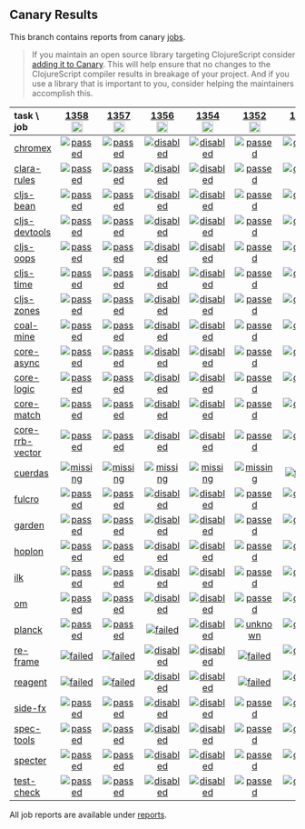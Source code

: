 ## Canary Results

This branch contains reports from canary [jobs](https://github.com/cljs-oss/canary/tree/jobs).

> If you maintain an open source library targeting ClojureScript consider [adding it to Canary](https://github.com/cljs-oss/canary/tree/master#how-to-participate). This will help ensure that no changes to the ClojureScript compiler results in breakage of your project. And if you use a library that is important to you, consider helping the maintainers accomplish this.

[//]: # (begin_overview_table)

| task \ job | <a href="reports/2020/03/31/job-001358-1.10.650-465acf8f" title="job #1358&#xA;&#xA;job&#xA;&#xA;requested by BinaryAge Bot (@babot) on 2020-03-31T11:02:35Z">1358<br/><img width=20 height=20 src="https://avatars0.githubusercontent.com/u/1476765?v=4&s=60"></a> | <a href="reports/2020/03/30/job-001357-1.10.640-6ec0b763" title="job #1357&#xA;&#xA;job&#xA;&#xA;requested by BinaryAge Bot (@babot) on 2020-03-30T11:02:35Z">1357<br/><img width=20 height=20 src="https://avatars0.githubusercontent.com/u/1476765?v=4&s=60"></a> | <a href="reports/2020/03/29/job-001356-1.10.634-f227fadb" title="job #1356&#xA;&#xA;job -vvvv --only planck&#xA;&#xA;requested by Mike Fikes (@mfikes) on 2020-03-29T14:02:32Z">1356<br/><img width=20 height=20 src="https://avatars1.githubusercontent.com/u/1723464?v=4&s=60"></a> | <a href="reports/2020/03/29/job-001354-1.10.634-f227fadb" title="job #1354&#xA;&#xA;job -vvvv --only cljs-planck&#xA;&#xA;requested by Antonin Hildebrand (@darwin) on 2020-03-29T13:37:30Z">1354<br/><img width=20 height=20 src="https://avatars1.githubusercontent.com/u/5453?v=4&s=60"></a> | <a href="reports/2020/03/29/job-001352-1.10.634-f227fadb" title="job #1352&#xA;&#xA;job&#xA;&#xA;requested by BinaryAge Bot (@babot) on 2020-03-29T11:02:50Z">1352<br/><img width=20 height=20 src="https://avatars0.githubusercontent.com/u/1476765?v=4&s=60"></a> | <a href="reports/2020/03/28/job-001351-1.10.624-20f34d85" title="job #1351&#xA;&#xA;job --only cuerdas&#xA;&#xA;requested by Mike Fikes (@mfikes) on 2020-03-28T14:21:32Z">1351<br/><img width=20 height=20 src="https://avatars1.githubusercontent.com/u/1723464?v=4&s=60"></a> | <a href="reports/2020/03/28/job-001348-1.10.624-20f34d85" title="job #1348&#xA;&#xA;job&#xA;&#xA;requested by BinaryAge Bot (@babot) on 2020-03-28T11:02:24Z">1348<br/><img width=20 height=20 src="https://avatars0.githubusercontent.com/u/1476765?v=4&s=60"></a> | <a href="reports/2020/03/28/job-001347-1.10.624-20f34d85" title="job #1347&#xA;&#xA;job&#xA;&#xA;requested by Mike Fikes (@mfikes) on 2020-03-28T01:31:31Z">1347<br/><img width=20 height=20 src="https://avatars1.githubusercontent.com/u/1723464?v=4&s=60"></a> | <a href="reports/2020/03/28/job-001346-1.10.624-20f34d85" title="job #1346&#xA;&#xA;job --only core-async&#xA;&#xA;requested by Mike Fikes (@mfikes) on 2020-03-28T01:13:58Z">1346<br/><img width=20 height=20 src="https://avatars1.githubusercontent.com/u/1723464?v=4&s=60"></a> | <a href="reports/2020/03/28/job-001345-1.10.624-20f34d85" title="job #1345&#xA;&#xA;job --only reagent&#xA;&#xA;requested by Mike Fikes (@mfikes) on 2020-03-28T01:06:29Z">1345<br/><img width=20 height=20 src="https://avatars1.githubusercontent.com/u/1723464?v=4&s=60"></a> |
| :--- | :---: | :---: | :---: | :---: | :---: | :---: | :---: | :---: | :---: | :---: |
| [chromex](https://github.com/binaryage/chromex) | <a href="reports/2020/03/31/job-001358-1.10.650-465acf8f#-chromex"><img title="passed" src="http://box.binaryage.com/s-passed.svg"><a> | <a href="reports/2020/03/30/job-001357-1.10.640-6ec0b763#-chromex"><img title="passed" src="http://box.binaryage.com/s-passed.svg"><a> | <a href="reports/2020/03/29/job-001356-1.10.634-f227fadb#-chromex"><img title="disabled" src="http://box.binaryage.com/s-disabled.svg"><a> | <a href="reports/2020/03/29/job-001354-1.10.634-f227fadb#-chromex"><img title="disabled" src="http://box.binaryage.com/s-disabled.svg"><a> | <a href="reports/2020/03/29/job-001352-1.10.634-f227fadb#-chromex"><img title="passed" src="http://box.binaryage.com/s-passed.svg"><a> | <a href="reports/2020/03/28/job-001351-1.10.624-20f34d85#-chromex"><img title="disabled" src="http://box.binaryage.com/s-disabled.svg"><a> | <a href="reports/2020/03/28/job-001348-1.10.624-20f34d85#-chromex"><img title="passed" src="http://box.binaryage.com/s-passed.svg"><a> | <a href="reports/2020/03/28/job-001347-1.10.624-20f34d85#-chromex"><img title="unknown" src="http://box.binaryage.com/s-unknown.svg"><a> | <a href="reports/2020/03/28/job-001346-1.10.624-20f34d85#-chromex"><img title="disabled" src="http://box.binaryage.com/s-disabled.svg"><a> | <a href="reports/2020/03/28/job-001345-1.10.624-20f34d85#-chromex"><img title="disabled" src="http://box.binaryage.com/s-disabled.svg"><a> |
| [clara-rules](https://github.com/cerner/clara-rules) | <a href="reports/2020/03/31/job-001358-1.10.650-465acf8f#-clara-rules"><img title="passed" src="http://box.binaryage.com/s-passed.svg"><a> | <a href="reports/2020/03/30/job-001357-1.10.640-6ec0b763#-clara-rules"><img title="passed" src="http://box.binaryage.com/s-passed.svg"><a> | <a href="reports/2020/03/29/job-001356-1.10.634-f227fadb#-clara-rules"><img title="disabled" src="http://box.binaryage.com/s-disabled.svg"><a> | <a href="reports/2020/03/29/job-001354-1.10.634-f227fadb#-clara-rules"><img title="disabled" src="http://box.binaryage.com/s-disabled.svg"><a> | <a href="reports/2020/03/29/job-001352-1.10.634-f227fadb#-clara-rules"><img title="passed" src="http://box.binaryage.com/s-passed.svg"><a> | <a href="reports/2020/03/28/job-001351-1.10.624-20f34d85#-clara-rules"><img title="disabled" src="http://box.binaryage.com/s-disabled.svg"><a> | <a href="reports/2020/03/28/job-001348-1.10.624-20f34d85#-clara-rules"><img title="passed" src="http://box.binaryage.com/s-passed.svg"><a> | <a href="reports/2020/03/28/job-001347-1.10.624-20f34d85#-clara-rules"><img title="passed" src="http://box.binaryage.com/s-passed.svg"><a> | <a href="reports/2020/03/28/job-001346-1.10.624-20f34d85#-clara-rules"><img title="disabled" src="http://box.binaryage.com/s-disabled.svg"><a> | <a href="reports/2020/03/28/job-001345-1.10.624-20f34d85#-clara-rules"><img title="disabled" src="http://box.binaryage.com/s-disabled.svg"><a> |
| [cljs-bean](https://github.com/mfikes/cljs-bean) | <a href="reports/2020/03/31/job-001358-1.10.650-465acf8f#-cljs-bean"><img title="passed" src="http://box.binaryage.com/s-passed.svg"><a> | <a href="reports/2020/03/30/job-001357-1.10.640-6ec0b763#-cljs-bean"><img title="passed" src="http://box.binaryage.com/s-passed.svg"><a> | <a href="reports/2020/03/29/job-001356-1.10.634-f227fadb#-cljs-bean"><img title="disabled" src="http://box.binaryage.com/s-disabled.svg"><a> | <a href="reports/2020/03/29/job-001354-1.10.634-f227fadb#-cljs-bean"><img title="disabled" src="http://box.binaryage.com/s-disabled.svg"><a> | <a href="reports/2020/03/29/job-001352-1.10.634-f227fadb#-cljs-bean"><img title="passed" src="http://box.binaryage.com/s-passed.svg"><a> | <a href="reports/2020/03/28/job-001351-1.10.624-20f34d85#-cljs-bean"><img title="disabled" src="http://box.binaryage.com/s-disabled.svg"><a> | <a href="reports/2020/03/28/job-001348-1.10.624-20f34d85#-cljs-bean"><img title="passed" src="http://box.binaryage.com/s-passed.svg"><a> | <a href="reports/2020/03/28/job-001347-1.10.624-20f34d85#-cljs-bean"><img title="passed" src="http://box.binaryage.com/s-passed.svg"><a> | <a href="reports/2020/03/28/job-001346-1.10.624-20f34d85#-cljs-bean"><img title="disabled" src="http://box.binaryage.com/s-disabled.svg"><a> | <a href="reports/2020/03/28/job-001345-1.10.624-20f34d85#-cljs-bean"><img title="disabled" src="http://box.binaryage.com/s-disabled.svg"><a> |
| [cljs-devtools](https://github.com/binaryage/cljs-devtools) | <a href="reports/2020/03/31/job-001358-1.10.650-465acf8f#-cljs-devtools"><img title="passed" src="http://box.binaryage.com/s-passed.svg"><a> | <a href="reports/2020/03/30/job-001357-1.10.640-6ec0b763#-cljs-devtools"><img title="passed" src="http://box.binaryage.com/s-passed.svg"><a> | <a href="reports/2020/03/29/job-001356-1.10.634-f227fadb#-cljs-devtools"><img title="disabled" src="http://box.binaryage.com/s-disabled.svg"><a> | <a href="reports/2020/03/29/job-001354-1.10.634-f227fadb#-cljs-devtools"><img title="disabled" src="http://box.binaryage.com/s-disabled.svg"><a> | <a href="reports/2020/03/29/job-001352-1.10.634-f227fadb#-cljs-devtools"><img title="passed" src="http://box.binaryage.com/s-passed.svg"><a> | <a href="reports/2020/03/28/job-001351-1.10.624-20f34d85#-cljs-devtools"><img title="disabled" src="http://box.binaryage.com/s-disabled.svg"><a> | <a href="reports/2020/03/28/job-001348-1.10.624-20f34d85#-cljs-devtools"><img title="passed" src="http://box.binaryage.com/s-passed.svg"><a> | <a href="reports/2020/03/28/job-001347-1.10.624-20f34d85#-cljs-devtools"><img title="unknown" src="http://box.binaryage.com/s-unknown.svg"><a> | <a href="reports/2020/03/28/job-001346-1.10.624-20f34d85#-cljs-devtools"><img title="disabled" src="http://box.binaryage.com/s-disabled.svg"><a> | <a href="reports/2020/03/28/job-001345-1.10.624-20f34d85#-cljs-devtools"><img title="disabled" src="http://box.binaryage.com/s-disabled.svg"><a> |
| [cljs-oops](https://github.com/binaryage/cljs-oops) | <a href="reports/2020/03/31/job-001358-1.10.650-465acf8f#-cljs-oops"><img title="passed" src="http://box.binaryage.com/s-passed.svg"><a> | <a href="reports/2020/03/30/job-001357-1.10.640-6ec0b763#-cljs-oops"><img title="passed" src="http://box.binaryage.com/s-passed.svg"><a> | <a href="reports/2020/03/29/job-001356-1.10.634-f227fadb#-cljs-oops"><img title="disabled" src="http://box.binaryage.com/s-disabled.svg"><a> | <a href="reports/2020/03/29/job-001354-1.10.634-f227fadb#-cljs-oops"><img title="disabled" src="http://box.binaryage.com/s-disabled.svg"><a> | <a href="reports/2020/03/29/job-001352-1.10.634-f227fadb#-cljs-oops"><img title="passed" src="http://box.binaryage.com/s-passed.svg"><a> | <a href="reports/2020/03/28/job-001351-1.10.624-20f34d85#-cljs-oops"><img title="disabled" src="http://box.binaryage.com/s-disabled.svg"><a> | <a href="reports/2020/03/28/job-001348-1.10.624-20f34d85#-cljs-oops"><img title="passed" src="http://box.binaryage.com/s-passed.svg"><a> | <a href="reports/2020/03/28/job-001347-1.10.624-20f34d85#-cljs-oops"><img title="unknown" src="http://box.binaryage.com/s-unknown.svg"><a> | <a href="reports/2020/03/28/job-001346-1.10.624-20f34d85#-cljs-oops"><img title="disabled" src="http://box.binaryage.com/s-disabled.svg"><a> | <a href="reports/2020/03/28/job-001345-1.10.624-20f34d85#-cljs-oops"><img title="disabled" src="http://box.binaryage.com/s-disabled.svg"><a> |
| [cljs-time](https://github.com/andrewmcveigh/cljs-time) | <a href="reports/2020/03/31/job-001358-1.10.650-465acf8f#-cljs-time"><img title="passed" src="http://box.binaryage.com/s-passed.svg"><a> | <a href="reports/2020/03/30/job-001357-1.10.640-6ec0b763#-cljs-time"><img title="passed" src="http://box.binaryage.com/s-passed.svg"><a> | <a href="reports/2020/03/29/job-001356-1.10.634-f227fadb#-cljs-time"><img title="disabled" src="http://box.binaryage.com/s-disabled.svg"><a> | <a href="reports/2020/03/29/job-001354-1.10.634-f227fadb#-cljs-time"><img title="disabled" src="http://box.binaryage.com/s-disabled.svg"><a> | <a href="reports/2020/03/29/job-001352-1.10.634-f227fadb#-cljs-time"><img title="passed" src="http://box.binaryage.com/s-passed.svg"><a> | <a href="reports/2020/03/28/job-001351-1.10.624-20f34d85#-cljs-time"><img title="disabled" src="http://box.binaryage.com/s-disabled.svg"><a> | <a href="reports/2020/03/28/job-001348-1.10.624-20f34d85#-cljs-time"><img title="passed" src="http://box.binaryage.com/s-passed.svg"><a> | <a href="reports/2020/03/28/job-001347-1.10.624-20f34d85#-cljs-time"><img title="passed" src="http://box.binaryage.com/s-passed.svg"><a> | <a href="reports/2020/03/28/job-001346-1.10.624-20f34d85#-cljs-time"><img title="disabled" src="http://box.binaryage.com/s-disabled.svg"><a> | <a href="reports/2020/03/28/job-001345-1.10.624-20f34d85#-cljs-time"><img title="disabled" src="http://box.binaryage.com/s-disabled.svg"><a> |
| [cljs-zones](https://github.com/binaryage/cljs-zones) | <a href="reports/2020/03/31/job-001358-1.10.650-465acf8f#-cljs-zones"><img title="passed" src="http://box.binaryage.com/s-passed.svg"><a> | <a href="reports/2020/03/30/job-001357-1.10.640-6ec0b763#-cljs-zones"><img title="passed" src="http://box.binaryage.com/s-passed.svg"><a> | <a href="reports/2020/03/29/job-001356-1.10.634-f227fadb#-cljs-zones"><img title="disabled" src="http://box.binaryage.com/s-disabled.svg"><a> | <a href="reports/2020/03/29/job-001354-1.10.634-f227fadb#-cljs-zones"><img title="disabled" src="http://box.binaryage.com/s-disabled.svg"><a> | <a href="reports/2020/03/29/job-001352-1.10.634-f227fadb#-cljs-zones"><img title="passed" src="http://box.binaryage.com/s-passed.svg"><a> | <a href="reports/2020/03/28/job-001351-1.10.624-20f34d85#-cljs-zones"><img title="disabled" src="http://box.binaryage.com/s-disabled.svg"><a> | <a href="reports/2020/03/28/job-001348-1.10.624-20f34d85#-cljs-zones"><img title="passed" src="http://box.binaryage.com/s-passed.svg"><a> | <a href="reports/2020/03/28/job-001347-1.10.624-20f34d85#-cljs-zones"><img title="unknown" src="http://box.binaryage.com/s-unknown.svg"><a> | <a href="reports/2020/03/28/job-001346-1.10.624-20f34d85#-cljs-zones"><img title="disabled" src="http://box.binaryage.com/s-disabled.svg"><a> | <a href="reports/2020/03/28/job-001345-1.10.624-20f34d85#-cljs-zones"><img title="disabled" src="http://box.binaryage.com/s-disabled.svg"><a> |
| [coal-mine](https://github.com/mfikes/coal-mine) | <a href="reports/2020/03/31/job-001358-1.10.650-465acf8f#-coal-mine"><img title="passed" src="http://box.binaryage.com/s-passed.svg"><a> | <a href="reports/2020/03/30/job-001357-1.10.640-6ec0b763#-coal-mine"><img title="passed" src="http://box.binaryage.com/s-passed.svg"><a> | <a href="reports/2020/03/29/job-001356-1.10.634-f227fadb#-coal-mine"><img title="disabled" src="http://box.binaryage.com/s-disabled.svg"><a> | <a href="reports/2020/03/29/job-001354-1.10.634-f227fadb#-coal-mine"><img title="disabled" src="http://box.binaryage.com/s-disabled.svg"><a> | <a href="reports/2020/03/29/job-001352-1.10.634-f227fadb#-coal-mine"><img title="passed" src="http://box.binaryage.com/s-passed.svg"><a> | <a href="reports/2020/03/28/job-001351-1.10.624-20f34d85#-coal-mine"><img title="disabled" src="http://box.binaryage.com/s-disabled.svg"><a> | <a href="reports/2020/03/28/job-001348-1.10.624-20f34d85#-coal-mine"><img title="passed" src="http://box.binaryage.com/s-passed.svg"><a> | <a href="reports/2020/03/28/job-001347-1.10.624-20f34d85#-coal-mine"><img title="passed" src="http://box.binaryage.com/s-passed.svg"><a> | <a href="reports/2020/03/28/job-001346-1.10.624-20f34d85#-coal-mine"><img title="disabled" src="http://box.binaryage.com/s-disabled.svg"><a> | <a href="reports/2020/03/28/job-001345-1.10.624-20f34d85#-coal-mine"><img title="disabled" src="http://box.binaryage.com/s-disabled.svg"><a> |
| [core-async](https://github.com/clojure/core.async) | <a href="reports/2020/03/31/job-001358-1.10.650-465acf8f#-core-async"><img title="passed" src="http://box.binaryage.com/s-passed.svg"><a> | <a href="reports/2020/03/30/job-001357-1.10.640-6ec0b763#-core-async"><img title="passed" src="http://box.binaryage.com/s-passed.svg"><a> | <a href="reports/2020/03/29/job-001356-1.10.634-f227fadb#-core-async"><img title="disabled" src="http://box.binaryage.com/s-disabled.svg"><a> | <a href="reports/2020/03/29/job-001354-1.10.634-f227fadb#-core-async"><img title="disabled" src="http://box.binaryage.com/s-disabled.svg"><a> | <a href="reports/2020/03/29/job-001352-1.10.634-f227fadb#-core-async"><img title="passed" src="http://box.binaryage.com/s-passed.svg"><a> | <a href="reports/2020/03/28/job-001351-1.10.624-20f34d85#-core-async"><img title="disabled" src="http://box.binaryage.com/s-disabled.svg"><a> | <a href="reports/2020/03/28/job-001348-1.10.624-20f34d85#-core-async"><img title="passed" src="http://box.binaryage.com/s-passed.svg"><a> | <a href="reports/2020/03/28/job-001347-1.10.624-20f34d85#-core-async"><img title="passed" src="http://box.binaryage.com/s-passed.svg"><a> | <a href="reports/2020/03/28/job-001346-1.10.624-20f34d85#-core-async"><img title="passed" src="http://box.binaryage.com/s-passed.svg"><a> | <a href="reports/2020/03/28/job-001345-1.10.624-20f34d85#-core-async"><img title="disabled" src="http://box.binaryage.com/s-disabled.svg"><a> |
| [core-logic](https://github.com/clojure/core.logic) | <a href="reports/2020/03/31/job-001358-1.10.650-465acf8f#-core-logic"><img title="passed" src="http://box.binaryage.com/s-passed.svg"><a> | <a href="reports/2020/03/30/job-001357-1.10.640-6ec0b763#-core-logic"><img title="passed" src="http://box.binaryage.com/s-passed.svg"><a> | <a href="reports/2020/03/29/job-001356-1.10.634-f227fadb#-core-logic"><img title="disabled" src="http://box.binaryage.com/s-disabled.svg"><a> | <a href="reports/2020/03/29/job-001354-1.10.634-f227fadb#-core-logic"><img title="disabled" src="http://box.binaryage.com/s-disabled.svg"><a> | <a href="reports/2020/03/29/job-001352-1.10.634-f227fadb#-core-logic"><img title="passed" src="http://box.binaryage.com/s-passed.svg"><a> | <a href="reports/2020/03/28/job-001351-1.10.624-20f34d85#-core-logic"><img title="disabled" src="http://box.binaryage.com/s-disabled.svg"><a> | <a href="reports/2020/03/28/job-001348-1.10.624-20f34d85#-core-logic"><img title="passed" src="http://box.binaryage.com/s-passed.svg"><a> | <a href="reports/2020/03/28/job-001347-1.10.624-20f34d85#-core-logic"><img title="passed" src="http://box.binaryage.com/s-passed.svg"><a> | <a href="reports/2020/03/28/job-001346-1.10.624-20f34d85#-core-logic"><img title="disabled" src="http://box.binaryage.com/s-disabled.svg"><a> | <a href="reports/2020/03/28/job-001345-1.10.624-20f34d85#-core-logic"><img title="disabled" src="http://box.binaryage.com/s-disabled.svg"><a> |
| [core-match](https://github.com/clojure/core.match) | <a href="reports/2020/03/31/job-001358-1.10.650-465acf8f#-core-match"><img title="passed" src="http://box.binaryage.com/s-passed.svg"><a> | <a href="reports/2020/03/30/job-001357-1.10.640-6ec0b763#-core-match"><img title="passed" src="http://box.binaryage.com/s-passed.svg"><a> | <a href="reports/2020/03/29/job-001356-1.10.634-f227fadb#-core-match"><img title="disabled" src="http://box.binaryage.com/s-disabled.svg"><a> | <a href="reports/2020/03/29/job-001354-1.10.634-f227fadb#-core-match"><img title="disabled" src="http://box.binaryage.com/s-disabled.svg"><a> | <a href="reports/2020/03/29/job-001352-1.10.634-f227fadb#-core-match"><img title="passed" src="http://box.binaryage.com/s-passed.svg"><a> | <a href="reports/2020/03/28/job-001351-1.10.624-20f34d85#-core-match"><img title="disabled" src="http://box.binaryage.com/s-disabled.svg"><a> | <a href="reports/2020/03/28/job-001348-1.10.624-20f34d85#-core-match"><img title="passed" src="http://box.binaryage.com/s-passed.svg"><a> | <a href="reports/2020/03/28/job-001347-1.10.624-20f34d85#-core-match"><img title="passed" src="http://box.binaryage.com/s-passed.svg"><a> | <a href="reports/2020/03/28/job-001346-1.10.624-20f34d85#-core-match"><img title="disabled" src="http://box.binaryage.com/s-disabled.svg"><a> | <a href="reports/2020/03/28/job-001345-1.10.624-20f34d85#-core-match"><img title="disabled" src="http://box.binaryage.com/s-disabled.svg"><a> |
| [core-rrb-vector](https://github.com/clojure/core.rrb-vector) | <a href="reports/2020/03/31/job-001358-1.10.650-465acf8f#-core-rrb-vector"><img title="passed" src="http://box.binaryage.com/s-passed.svg"><a> | <a href="reports/2020/03/30/job-001357-1.10.640-6ec0b763#-core-rrb-vector"><img title="passed" src="http://box.binaryage.com/s-passed.svg"><a> | <a href="reports/2020/03/29/job-001356-1.10.634-f227fadb#-core-rrb-vector"><img title="disabled" src="http://box.binaryage.com/s-disabled.svg"><a> | <a href="reports/2020/03/29/job-001354-1.10.634-f227fadb#-core-rrb-vector"><img title="disabled" src="http://box.binaryage.com/s-disabled.svg"><a> | <a href="reports/2020/03/29/job-001352-1.10.634-f227fadb#-core-rrb-vector"><img title="passed" src="http://box.binaryage.com/s-passed.svg"><a> | <a href="reports/2020/03/28/job-001351-1.10.624-20f34d85#-core-rrb-vector"><img title="disabled" src="http://box.binaryage.com/s-disabled.svg"><a> | <a href="reports/2020/03/28/job-001348-1.10.624-20f34d85#-core-rrb-vector"><img title="passed" src="http://box.binaryage.com/s-passed.svg"><a> | <a href="reports/2020/03/28/job-001347-1.10.624-20f34d85#-core-rrb-vector"><img title="passed" src="http://box.binaryage.com/s-passed.svg"><a> | <a href="reports/2020/03/28/job-001346-1.10.624-20f34d85#-core-rrb-vector"><img title="disabled" src="http://box.binaryage.com/s-disabled.svg"><a> | <a href="reports/2020/03/28/job-001345-1.10.624-20f34d85#-core-rrb-vector"><img title="disabled" src="http://box.binaryage.com/s-disabled.svg"><a> |
| [cuerdas](https://github.com/funcool/cuerdas) | <a href="reports/2020/03/31/job-001358-1.10.650-465acf8f#-cuerdas"><img title="missing" src="http://box.binaryage.com/s-missing.svg"><a> | <a href="reports/2020/03/30/job-001357-1.10.640-6ec0b763#-cuerdas"><img title="missing" src="http://box.binaryage.com/s-missing.svg"><a> | <a href="reports/2020/03/29/job-001356-1.10.634-f227fadb#-cuerdas"><img title="missing" src="http://box.binaryage.com/s-missing.svg"><a> | <a href="reports/2020/03/29/job-001354-1.10.634-f227fadb#-cuerdas"><img title="missing" src="http://box.binaryage.com/s-missing.svg"><a> | <a href="reports/2020/03/29/job-001352-1.10.634-f227fadb#-cuerdas"><img title="missing" src="http://box.binaryage.com/s-missing.svg"><a> | <a href="reports/2020/03/28/job-001351-1.10.624-20f34d85#-cuerdas"><img title="failed" src="http://box.binaryage.com/s-failed.svg"><a> | <a href="reports/2020/03/28/job-001348-1.10.624-20f34d85#-cuerdas"><img title="failed" src="http://box.binaryage.com/s-failed.svg"><a> | <a href="reports/2020/03/28/job-001347-1.10.624-20f34d85#-cuerdas"><img title="failed" src="http://box.binaryage.com/s-failed.svg"><a> | <a href="reports/2020/03/28/job-001346-1.10.624-20f34d85#-cuerdas"><img title="disabled" src="http://box.binaryage.com/s-disabled.svg"><a> | <a href="reports/2020/03/28/job-001345-1.10.624-20f34d85#-cuerdas"><img title="disabled" src="http://box.binaryage.com/s-disabled.svg"><a> |
| [fulcro](https://github.com/fulcrologic/fulcro) | <a href="reports/2020/03/31/job-001358-1.10.650-465acf8f#-fulcro"><img title="passed" src="http://box.binaryage.com/s-passed.svg"><a> | <a href="reports/2020/03/30/job-001357-1.10.640-6ec0b763#-fulcro"><img title="passed" src="http://box.binaryage.com/s-passed.svg"><a> | <a href="reports/2020/03/29/job-001356-1.10.634-f227fadb#-fulcro"><img title="disabled" src="http://box.binaryage.com/s-disabled.svg"><a> | <a href="reports/2020/03/29/job-001354-1.10.634-f227fadb#-fulcro"><img title="disabled" src="http://box.binaryage.com/s-disabled.svg"><a> | <a href="reports/2020/03/29/job-001352-1.10.634-f227fadb#-fulcro"><img title="passed" src="http://box.binaryage.com/s-passed.svg"><a> | <a href="reports/2020/03/28/job-001351-1.10.624-20f34d85#-fulcro"><img title="disabled" src="http://box.binaryage.com/s-disabled.svg"><a> | <a href="reports/2020/03/28/job-001348-1.10.624-20f34d85#-fulcro"><img title="passed" src="http://box.binaryage.com/s-passed.svg"><a> | <a href="reports/2020/03/28/job-001347-1.10.624-20f34d85#-fulcro"><img title="passed" src="http://box.binaryage.com/s-passed.svg"><a> | <a href="reports/2020/03/28/job-001346-1.10.624-20f34d85#-fulcro"><img title="disabled" src="http://box.binaryage.com/s-disabled.svg"><a> | <a href="reports/2020/03/28/job-001345-1.10.624-20f34d85#-fulcro"><img title="disabled" src="http://box.binaryage.com/s-disabled.svg"><a> |
| [garden](https://github.com/noprompt/garden) | <a href="reports/2020/03/31/job-001358-1.10.650-465acf8f#-garden"><img title="passed" src="http://box.binaryage.com/s-passed.svg"><a> | <a href="reports/2020/03/30/job-001357-1.10.640-6ec0b763#-garden"><img title="passed" src="http://box.binaryage.com/s-passed.svg"><a> | <a href="reports/2020/03/29/job-001356-1.10.634-f227fadb#-garden"><img title="disabled" src="http://box.binaryage.com/s-disabled.svg"><a> | <a href="reports/2020/03/29/job-001354-1.10.634-f227fadb#-garden"><img title="disabled" src="http://box.binaryage.com/s-disabled.svg"><a> | <a href="reports/2020/03/29/job-001352-1.10.634-f227fadb#-garden"><img title="passed" src="http://box.binaryage.com/s-passed.svg"><a> | <a href="reports/2020/03/28/job-001351-1.10.624-20f34d85#-garden"><img title="disabled" src="http://box.binaryage.com/s-disabled.svg"><a> | <a href="reports/2020/03/28/job-001348-1.10.624-20f34d85#-garden"><img title="passed" src="http://box.binaryage.com/s-passed.svg"><a> | <a href="reports/2020/03/28/job-001347-1.10.624-20f34d85#-garden"><img title="passed" src="http://box.binaryage.com/s-passed.svg"><a> | <a href="reports/2020/03/28/job-001346-1.10.624-20f34d85#-garden"><img title="disabled" src="http://box.binaryage.com/s-disabled.svg"><a> | <a href="reports/2020/03/28/job-001345-1.10.624-20f34d85#-garden"><img title="disabled" src="http://box.binaryage.com/s-disabled.svg"><a> |
| [hoplon](https://github.com/hoplon/hoplon) | <a href="reports/2020/03/31/job-001358-1.10.650-465acf8f#-hoplon"><img title="passed" src="http://box.binaryage.com/s-passed.svg"><a> | <a href="reports/2020/03/30/job-001357-1.10.640-6ec0b763#-hoplon"><img title="passed" src="http://box.binaryage.com/s-passed.svg"><a> | <a href="reports/2020/03/29/job-001356-1.10.634-f227fadb#-hoplon"><img title="disabled" src="http://box.binaryage.com/s-disabled.svg"><a> | <a href="reports/2020/03/29/job-001354-1.10.634-f227fadb#-hoplon"><img title="disabled" src="http://box.binaryage.com/s-disabled.svg"><a> | <a href="reports/2020/03/29/job-001352-1.10.634-f227fadb#-hoplon"><img title="passed" src="http://box.binaryage.com/s-passed.svg"><a> | <a href="reports/2020/03/28/job-001351-1.10.624-20f34d85#-hoplon"><img title="disabled" src="http://box.binaryage.com/s-disabled.svg"><a> | <a href="reports/2020/03/28/job-001348-1.10.624-20f34d85#-hoplon"><img title="failed" src="http://box.binaryage.com/s-failed.svg"><a> | <a href="reports/2020/03/28/job-001347-1.10.624-20f34d85#-hoplon"><img title="failed" src="http://box.binaryage.com/s-failed.svg"><a> | <a href="reports/2020/03/28/job-001346-1.10.624-20f34d85#-hoplon"><img title="disabled" src="http://box.binaryage.com/s-disabled.svg"><a> | <a href="reports/2020/03/28/job-001345-1.10.624-20f34d85#-hoplon"><img title="disabled" src="http://box.binaryage.com/s-disabled.svg"><a> |
| [ilk](https://github.com/mfikes/ilk) | <a href="reports/2020/03/31/job-001358-1.10.650-465acf8f#-ilk"><img title="passed" src="http://box.binaryage.com/s-passed.svg"><a> | <a href="reports/2020/03/30/job-001357-1.10.640-6ec0b763#-ilk"><img title="passed" src="http://box.binaryage.com/s-passed.svg"><a> | <a href="reports/2020/03/29/job-001356-1.10.634-f227fadb#-ilk"><img title="disabled" src="http://box.binaryage.com/s-disabled.svg"><a> | <a href="reports/2020/03/29/job-001354-1.10.634-f227fadb#-ilk"><img title="disabled" src="http://box.binaryage.com/s-disabled.svg"><a> | <a href="reports/2020/03/29/job-001352-1.10.634-f227fadb#-ilk"><img title="passed" src="http://box.binaryage.com/s-passed.svg"><a> | <a href="reports/2020/03/28/job-001351-1.10.624-20f34d85#-ilk"><img title="disabled" src="http://box.binaryage.com/s-disabled.svg"><a> | <a href="reports/2020/03/28/job-001348-1.10.624-20f34d85#-ilk"><img title="passed" src="http://box.binaryage.com/s-passed.svg"><a> | <a href="reports/2020/03/28/job-001347-1.10.624-20f34d85#-ilk"><img title="passed" src="http://box.binaryage.com/s-passed.svg"><a> | <a href="reports/2020/03/28/job-001346-1.10.624-20f34d85#-ilk"><img title="disabled" src="http://box.binaryage.com/s-disabled.svg"><a> | <a href="reports/2020/03/28/job-001345-1.10.624-20f34d85#-ilk"><img title="disabled" src="http://box.binaryage.com/s-disabled.svg"><a> |
| [om](https://github.com/omcljs/om) | <a href="reports/2020/03/31/job-001358-1.10.650-465acf8f#-om"><img title="passed" src="http://box.binaryage.com/s-passed.svg"><a> | <a href="reports/2020/03/30/job-001357-1.10.640-6ec0b763#-om"><img title="passed" src="http://box.binaryage.com/s-passed.svg"><a> | <a href="reports/2020/03/29/job-001356-1.10.634-f227fadb#-om"><img title="disabled" src="http://box.binaryage.com/s-disabled.svg"><a> | <a href="reports/2020/03/29/job-001354-1.10.634-f227fadb#-om"><img title="disabled" src="http://box.binaryage.com/s-disabled.svg"><a> | <a href="reports/2020/03/29/job-001352-1.10.634-f227fadb#-om"><img title="passed" src="http://box.binaryage.com/s-passed.svg"><a> | <a href="reports/2020/03/28/job-001351-1.10.624-20f34d85#-om"><img title="disabled" src="http://box.binaryage.com/s-disabled.svg"><a> | <a href="reports/2020/03/28/job-001348-1.10.624-20f34d85#-om"><img title="passed" src="http://box.binaryage.com/s-passed.svg"><a> | <a href="reports/2020/03/28/job-001347-1.10.624-20f34d85#-om"><img title="passed" src="http://box.binaryage.com/s-passed.svg"><a> | <a href="reports/2020/03/28/job-001346-1.10.624-20f34d85#-om"><img title="disabled" src="http://box.binaryage.com/s-disabled.svg"><a> | <a href="reports/2020/03/28/job-001345-1.10.624-20f34d85#-om"><img title="disabled" src="http://box.binaryage.com/s-disabled.svg"><a> |
| [planck](https://github.com/planck-repl/planck) | <a href="reports/2020/03/31/job-001358-1.10.650-465acf8f#-planck"><img title="passed" src="http://box.binaryage.com/s-passed.svg"><a> | <a href="reports/2020/03/30/job-001357-1.10.640-6ec0b763#-planck"><img title="passed" src="http://box.binaryage.com/s-passed.svg"><a> | <a href="reports/2020/03/29/job-001356-1.10.634-f227fadb#-planck"><img title="failed" src="http://box.binaryage.com/s-failed.svg"><a> | <a href="reports/2020/03/29/job-001354-1.10.634-f227fadb#-planck"><img title="disabled" src="http://box.binaryage.com/s-disabled.svg"><a> | <a href="reports/2020/03/29/job-001352-1.10.634-f227fadb#-planck"><img title="unknown" src="http://box.binaryage.com/s-unknown.svg"><a> | <a href="reports/2020/03/28/job-001351-1.10.624-20f34d85#-planck"><img title="disabled" src="http://box.binaryage.com/s-disabled.svg"><a> | <a href="reports/2020/03/28/job-001348-1.10.624-20f34d85#-planck"><img title="unknown" src="http://box.binaryage.com/s-unknown.svg"><a> | <a href="reports/2020/03/28/job-001347-1.10.624-20f34d85#-planck"><img title="unknown" src="http://box.binaryage.com/s-unknown.svg"><a> | <a href="reports/2020/03/28/job-001346-1.10.624-20f34d85#-planck"><img title="disabled" src="http://box.binaryage.com/s-disabled.svg"><a> | <a href="reports/2020/03/28/job-001345-1.10.624-20f34d85#-planck"><img title="disabled" src="http://box.binaryage.com/s-disabled.svg"><a> |
| [re-frame](https://github.com/Day8/re-frame) | <a href="reports/2020/03/31/job-001358-1.10.650-465acf8f#-re-frame"><img title="failed" src="http://box.binaryage.com/s-failed.svg"><a> | <a href="reports/2020/03/30/job-001357-1.10.640-6ec0b763#-re-frame"><img title="failed" src="http://box.binaryage.com/s-failed.svg"><a> | <a href="reports/2020/03/29/job-001356-1.10.634-f227fadb#-re-frame"><img title="disabled" src="http://box.binaryage.com/s-disabled.svg"><a> | <a href="reports/2020/03/29/job-001354-1.10.634-f227fadb#-re-frame"><img title="disabled" src="http://box.binaryage.com/s-disabled.svg"><a> | <a href="reports/2020/03/29/job-001352-1.10.634-f227fadb#-re-frame"><img title="failed" src="http://box.binaryage.com/s-failed.svg"><a> | <a href="reports/2020/03/28/job-001351-1.10.624-20f34d85#-re-frame"><img title="disabled" src="http://box.binaryage.com/s-disabled.svg"><a> | <a href="reports/2020/03/28/job-001348-1.10.624-20f34d85#-re-frame"><img title="failed" src="http://box.binaryage.com/s-failed.svg"><a> | <a href="reports/2020/03/28/job-001347-1.10.624-20f34d85#-re-frame"><img title="failed" src="http://box.binaryage.com/s-failed.svg"><a> | <a href="reports/2020/03/28/job-001346-1.10.624-20f34d85#-re-frame"><img title="disabled" src="http://box.binaryage.com/s-disabled.svg"><a> | <a href="reports/2020/03/28/job-001345-1.10.624-20f34d85#-re-frame"><img title="disabled" src="http://box.binaryage.com/s-disabled.svg"><a> |
| [reagent](https://github.com/reagent-project/reagent) | <a href="reports/2020/03/31/job-001358-1.10.650-465acf8f#-reagent"><img title="failed" src="http://box.binaryage.com/s-failed.svg"><a> | <a href="reports/2020/03/30/job-001357-1.10.640-6ec0b763#-reagent"><img title="failed" src="http://box.binaryage.com/s-failed.svg"><a> | <a href="reports/2020/03/29/job-001356-1.10.634-f227fadb#-reagent"><img title="disabled" src="http://box.binaryage.com/s-disabled.svg"><a> | <a href="reports/2020/03/29/job-001354-1.10.634-f227fadb#-reagent"><img title="disabled" src="http://box.binaryage.com/s-disabled.svg"><a> | <a href="reports/2020/03/29/job-001352-1.10.634-f227fadb#-reagent"><img title="failed" src="http://box.binaryage.com/s-failed.svg"><a> | <a href="reports/2020/03/28/job-001351-1.10.624-20f34d85#-reagent"><img title="disabled" src="http://box.binaryage.com/s-disabled.svg"><a> | <a href="reports/2020/03/28/job-001348-1.10.624-20f34d85#-reagent"><img title="failed" src="http://box.binaryage.com/s-failed.svg"><a> | <a href="reports/2020/03/28/job-001347-1.10.624-20f34d85#-reagent"><img title="failed" src="http://box.binaryage.com/s-failed.svg"><a> | <a href="reports/2020/03/28/job-001346-1.10.624-20f34d85#-reagent"><img title="disabled" src="http://box.binaryage.com/s-disabled.svg"><a> | <a href="reports/2020/03/28/job-001345-1.10.624-20f34d85#-reagent"><img title="failed" src="http://box.binaryage.com/s-failed.svg"><a> |
| [side-fx](https://github.com/cljsrn/side-fx) | <a href="reports/2020/03/31/job-001358-1.10.650-465acf8f#-side-fx"><img title="passed" src="http://box.binaryage.com/s-passed.svg"><a> | <a href="reports/2020/03/30/job-001357-1.10.640-6ec0b763#-side-fx"><img title="passed" src="http://box.binaryage.com/s-passed.svg"><a> | <a href="reports/2020/03/29/job-001356-1.10.634-f227fadb#-side-fx"><img title="disabled" src="http://box.binaryage.com/s-disabled.svg"><a> | <a href="reports/2020/03/29/job-001354-1.10.634-f227fadb#-side-fx"><img title="disabled" src="http://box.binaryage.com/s-disabled.svg"><a> | <a href="reports/2020/03/29/job-001352-1.10.634-f227fadb#-side-fx"><img title="passed" src="http://box.binaryage.com/s-passed.svg"><a> | <a href="reports/2020/03/28/job-001351-1.10.624-20f34d85#-side-fx"><img title="disabled" src="http://box.binaryage.com/s-disabled.svg"><a> | <a href="reports/2020/03/28/job-001348-1.10.624-20f34d85#-side-fx"><img title="passed" src="http://box.binaryage.com/s-passed.svg"><a> | <a href="reports/2020/03/28/job-001347-1.10.624-20f34d85#-side-fx"><img title="failed" src="http://box.binaryage.com/s-failed.svg"><a> | <a href="reports/2020/03/28/job-001346-1.10.624-20f34d85#-side-fx"><img title="disabled" src="http://box.binaryage.com/s-disabled.svg"><a> | <a href="reports/2020/03/28/job-001345-1.10.624-20f34d85#-side-fx"><img title="disabled" src="http://box.binaryage.com/s-disabled.svg"><a> |
| [spec-tools](https://github.com/metosin/spec-tools) | <a href="reports/2020/03/31/job-001358-1.10.650-465acf8f#-spec-tools"><img title="passed" src="http://box.binaryage.com/s-passed.svg"><a> | <a href="reports/2020/03/30/job-001357-1.10.640-6ec0b763#-spec-tools"><img title="passed" src="http://box.binaryage.com/s-passed.svg"><a> | <a href="reports/2020/03/29/job-001356-1.10.634-f227fadb#-spec-tools"><img title="disabled" src="http://box.binaryage.com/s-disabled.svg"><a> | <a href="reports/2020/03/29/job-001354-1.10.634-f227fadb#-spec-tools"><img title="disabled" src="http://box.binaryage.com/s-disabled.svg"><a> | <a href="reports/2020/03/29/job-001352-1.10.634-f227fadb#-spec-tools"><img title="passed" src="http://box.binaryage.com/s-passed.svg"><a> | <a href="reports/2020/03/28/job-001351-1.10.624-20f34d85#-spec-tools"><img title="disabled" src="http://box.binaryage.com/s-disabled.svg"><a> | <a href="reports/2020/03/28/job-001348-1.10.624-20f34d85#-spec-tools"><img title="passed" src="http://box.binaryage.com/s-passed.svg"><a> | <a href="reports/2020/03/28/job-001347-1.10.624-20f34d85#-spec-tools"><img title="passed" src="http://box.binaryage.com/s-passed.svg"><a> | <a href="reports/2020/03/28/job-001346-1.10.624-20f34d85#-spec-tools"><img title="disabled" src="http://box.binaryage.com/s-disabled.svg"><a> | <a href="reports/2020/03/28/job-001345-1.10.624-20f34d85#-spec-tools"><img title="disabled" src="http://box.binaryage.com/s-disabled.svg"><a> |
| [specter](https://github.com/nathanmarz/specter) | <a href="reports/2020/03/31/job-001358-1.10.650-465acf8f#-specter"><img title="passed" src="http://box.binaryage.com/s-passed.svg"><a> | <a href="reports/2020/03/30/job-001357-1.10.640-6ec0b763#-specter"><img title="passed" src="http://box.binaryage.com/s-passed.svg"><a> | <a href="reports/2020/03/29/job-001356-1.10.634-f227fadb#-specter"><img title="disabled" src="http://box.binaryage.com/s-disabled.svg"><a> | <a href="reports/2020/03/29/job-001354-1.10.634-f227fadb#-specter"><img title="disabled" src="http://box.binaryage.com/s-disabled.svg"><a> | <a href="reports/2020/03/29/job-001352-1.10.634-f227fadb#-specter"><img title="passed" src="http://box.binaryage.com/s-passed.svg"><a> | <a href="reports/2020/03/28/job-001351-1.10.624-20f34d85#-specter"><img title="disabled" src="http://box.binaryage.com/s-disabled.svg"><a> | <a href="reports/2020/03/28/job-001348-1.10.624-20f34d85#-specter"><img title="passed" src="http://box.binaryage.com/s-passed.svg"><a> | <a href="reports/2020/03/28/job-001347-1.10.624-20f34d85#-specter"><img title="passed" src="http://box.binaryage.com/s-passed.svg"><a> | <a href="reports/2020/03/28/job-001346-1.10.624-20f34d85#-specter"><img title="disabled" src="http://box.binaryage.com/s-disabled.svg"><a> | <a href="reports/2020/03/28/job-001345-1.10.624-20f34d85#-specter"><img title="disabled" src="http://box.binaryage.com/s-disabled.svg"><a> |
| [test-check](https://github.com/clojure/test.check) | <a href="reports/2020/03/31/job-001358-1.10.650-465acf8f#-test-check"><img title="passed" src="http://box.binaryage.com/s-passed.svg"><a> | <a href="reports/2020/03/30/job-001357-1.10.640-6ec0b763#-test-check"><img title="passed" src="http://box.binaryage.com/s-passed.svg"><a> | <a href="reports/2020/03/29/job-001356-1.10.634-f227fadb#-test-check"><img title="disabled" src="http://box.binaryage.com/s-disabled.svg"><a> | <a href="reports/2020/03/29/job-001354-1.10.634-f227fadb#-test-check"><img title="disabled" src="http://box.binaryage.com/s-disabled.svg"><a> | <a href="reports/2020/03/29/job-001352-1.10.634-f227fadb#-test-check"><img title="passed" src="http://box.binaryage.com/s-passed.svg"><a> | <a href="reports/2020/03/28/job-001351-1.10.624-20f34d85#-test-check"><img title="disabled" src="http://box.binaryage.com/s-disabled.svg"><a> | <a href="reports/2020/03/28/job-001348-1.10.624-20f34d85#-test-check"><img title="passed" src="http://box.binaryage.com/s-passed.svg"><a> | <a href="reports/2020/03/28/job-001347-1.10.624-20f34d85#-test-check"><img title="failed" src="http://box.binaryage.com/s-failed.svg"><a> | <a href="reports/2020/03/28/job-001346-1.10.624-20f34d85#-test-check"><img title="disabled" src="http://box.binaryage.com/s-disabled.svg"><a> | <a href="reports/2020/03/28/job-001345-1.10.624-20f34d85#-test-check"><img title="disabled" src="http://box.binaryage.com/s-disabled.svg"><a> |

[//]: # (end_overview_table)

All job reports are available under [reports](reports).

